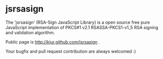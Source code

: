 jsrsasign
=========

The 'jsrsasign' (RSA-Sign JavaScript Library) is a open source free pure JavaScript implementation of PKCS#1 v2.1 RSASSA-PKCS1-v1_5 RSA signing and validation algorithm.

Public page is http://kjur.github.com/jsrsasign .

Your bugfix and pull request contribution are always welcomed :)
